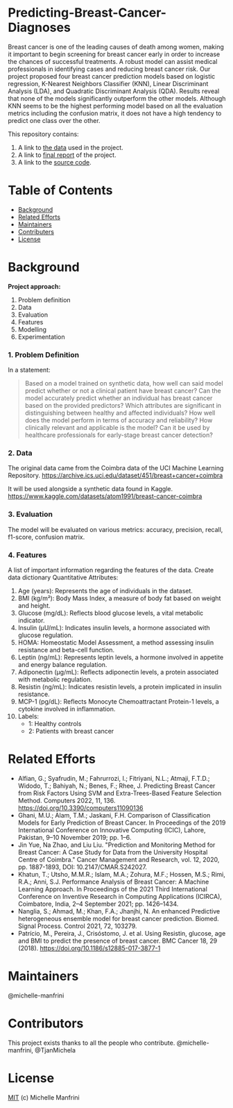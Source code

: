# Predicting-Breast-Cancer-Diagnoses

Breast cancer is one of the leading causes of death among women, making it important to begin screening for breast cancer early in order to increase the chances of successful treatments. A robust model can assist medical professionals in identifying cases and reducing breast cancer risk. Our project proposed four breast cancer prediction models based on logistic regression, K-Nearest Neighbors Classifier (KNN), Linear Discriminant Analysis (LDA), and Quadratic Discriminant Analysis (QDA). Results reveal that none of the models significantly outperform the other models. Although KNN seems to be the highest performing model based on all the evaluation metrics including the confusion matrix, it does not have a high tendency to predict one class over the other.

This repository contains:

1. A link to [the data](data) used in the project.
2. A link to [final report](docs) of the project.
3. A link to the [source code](src/breast-cancer-predictive-model.ipynb).


# Table of Contents

* [Background](background)
* [Related Efforts](related-efforts)
* [Maintainers](maintainers)
* [Contributers](contributers)
* [License](contributing)

# Background

__Project approach:__
1. Problem definition
2. Data
3. Evaluation
4. Features
5. Modelling
6. Experimentation

### 1. Problem Definition ###

In a statement:

> Based on a model trained on synthetic data, how well can said model predict whether or not a clinical patient have breast cancer? Can the model accurately predict whether an individual has breast cancer based on the provided predictors? Which attributes are significant in distinguishing between healthy and affected individuals? How well does the model perform in terms of accuracy and reliability? How clinically relevant and applicable is the model? Can it be used by healthcare professionals for early-stage breast cancer detection?

### 2. Data ###

The original data came from the Coimbra data of the UCI Machine Learning Repository. https://archive.ics.uci.edu/dataset/451/breast+cancer+coimbra

It will be used alongside a synthetic data found in Kaggle. https://www.kaggle.com/datasets/atom1991/breast-cancer-coimbra

### 3. Evaluation ###

The model will be evaluated on various metrics: accuracy, precision, recall, f1-score, confusion matrix.

### 4. Features ###

A list of important information regarding the features of the data. Create data dictionary Quantitative Attributes:

1. Age (years): Represents the age of individuals in the dataset.
2. BMI (kg/m²): Body Mass Index, a measure of body fat based on weight and height.
3. Glucose (mg/dL): Reflects blood glucose levels, a vital metabolic indicator.
4. Insulin (µU/mL): Indicates insulin levels, a hormone associated with glucose regulation.
5. HOMA: Homeostatic Model Assessment, a method assessing insulin resistance and beta-cell function.
6. Leptin (ng/mL): Represents leptin levels, a hormone involved in appetite and energy balance regulation.
7. Adiponectin (µg/mL): Reflects adiponectin levels, a protein associated with metabolic regulation.
8. Resistin (ng/mL): Indicates resistin levels, a protein implicated in insulin resistance.
9. MCP-1 (pg/dL): Reflects Monocyte Chemoattractant Protein-1 levels, a cytokine involved in inflammation.
10. Labels:
    * 1: Healthy controls
    * 2: Patients with breast cancer

# Related Efforts

* Alfian, G.; Syafrudin, M.; Fahrurrozi, I.; Fitriyani, N.L.; Atmaji, F.T.D.; Widodo, T.; Bahiyah, N.; Benes, F.; Rhee, J. Predicting Breast Cancer from Risk Factors Using SVM and Extra-Trees-Based Feature Selection Method. Computers 2022, 11, 136. https://doi.org/10.3390/computers11090136
* Ghani, M.U.; Alam, T.M.; Jaskani, F.H. Comparison of Classification Models for Early Prediction of Breast Cancer. In Proceedings of the 2019 International Conference on Innovative Computing (ICIC), Lahore, Pakistan, 9–10 November 2019; pp. 1–6.
* Jin Yue, Na Zhao, and Liu Liu. "Prediction and Monitoring Method for Breast Cancer: A Case Study for Data from the University Hospital Centre of Coimbra." Cancer Management and Research, vol. 12, 2020, pp. 1887-1893, DOI: 10.2147/CMAR.S242027.
* Khatun, T.; Utsho, M.M.R.; Islam, M.A.; Zohura, M.F.; Hossen, M.S.; Rimi, R.A.; Anni, S.J. Performance Analysis of Breast Cancer: A Machine Learning Approach. In Proceedings of the 2021 Third International Conference on Inventive Research in Computing Applications (ICIRCA), Coimbatore, India, 2–4 September 2021; pp. 1426–1434.
* Nanglia, S.; Ahmad, M.; Khan, F.A.; Jhanjhi, N. An enhanced Predictive heterogeneous ensemble model for breast cancer prediction. Biomed. Signal Process. Control 2021, 72, 103279.
* Patrício, M., Pereira, J., Crisóstomo, J. et al. Using Resistin, glucose, age and BMI to predict the presence of breast cancer. BMC Cancer 18, 29 (2018). https://doi.org/10.1186/s12885-017-3877-1

# Maintainers

@michelle-manfrini

# Contributors 
This project exists thanks to all the people who contribute. @michelle-manfrini, @TjanMichela

# License

[MIT](LICENSE) (c) Michelle Manfrini




